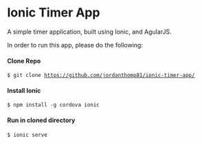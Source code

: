 # Ionic Timer App
A simple timer application, built using Ionic, and AgularJS. 

In order to run this app, please do the following:

<h4>Clone Repo</h4>

<code>$ git clone https://github.com/jordanthomp81/ionic-timer-app/</code>

<h4>Install Ionic</h4>

<code>$ npm install -g cordova ionic</code>

<h4>Run in cloned directory</h4>

<code>$ ionic serve</code>
